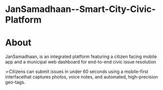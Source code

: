 # JanSamadhaan--Smart-City-Civic-Platform

<h1>About</h1>
<p>JanSamadhaan, is an integrated platform featuring a citizen
facing mobile app and a municipal web dashboard for end-to-end civic issue 
resolution</p>
<p>➢Citizens can submit issues in under 60 seconds using a mobile-first 
interfacethat captures photos, voice notes, and automated, high-precision 
geo-tags.</p>
